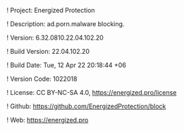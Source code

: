 ! Project: Energized Protection

! Description: ad.porn.malware blocking.

! Version: 6.32.0810.22.04.102.20

! Build Version: 22.04.102.20

! Build Date: Tue, 12 Apr 22 20:18:44 +06

! Version Code: 1022018

! License: CC BY-NC-SA 4.0, https://energized.pro/license

! Github: https://github.com/EnergizedProtection/block

! Web: https://energized.pro
